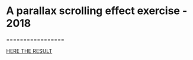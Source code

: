 # A **parallax** scrolling effect exercise - 2018
=================

[HERE THE RESULT](http://htmlpreview.github.io/?https://raw.githubusercontent.com/emmmma21/para/master/index.html)  
